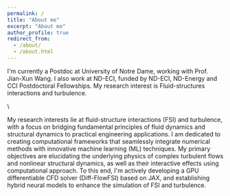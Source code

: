 ```yaml
---
permalink: /
title: "About me"
excerpt: "About me"
author_profile: true
redirect_from: 
  - /about/
  - /about.html
---
```



I'm currently a Postdoc at University of Notre Dame, working with Prof. Jian-Xun Wang. I also work at ND-ECI, funded by ND-ECI, ND-Energy and CCI Postdoctoral Fellowships. My research interest is Fluid-structures interactions and turbulence. 

\\

My research interests lie at fluid-structure interactions (FSI) and turbulence, with a focus on bridging fundamental principles of fluid dynamics and structural dynamics to practical engineering applications. I am dedicated to creating computational frameworks that seamlessly integrate numerical methods with innovative machine learning (ML) techniques. My primary objectives are elucidating the underlying physics of complex turbulent flows and nonlinear structural dynamics, as well as their interactive effects using computational approach. To this end, I'm actively developing a GPU differentiable CFD solver (Diff-FlowFSI) based on JAX, and establishing hybrid neural models to enhance the simulation of FSI and turbulence.



<!-- At present, my efforts are dedicated to a groundbreaking project centered on the development of a novel hybrid differentiable neural solver. This solver is meticulously crafted to enable the efficient simulation of wall-bounded turbulence. One of the cornerstones of this project involves the creation of a fully-differentiable Computational Fluid Dynamics (CFD) solver utilizing the JAX framework. This solver, designed to simulate Fluid-Structure Interaction (FSI) and turbulence, is poised to be released as an open-source resource in the near future.
An integral aspect of my work involves the integration of various cutting-edge deep learning techniques into this solver. By synergizing these techniques, I aspire to enhance simulations in terms of both speed and accuracy, thereby pushing the boundaries of what is achievable in fluid dynamics research.  -->
<!-- If you share an interest in fluid-structure interactions, turbulence, and the fusion of deep learning and computational fluid dynamics, I am eager to explore opportunities for collaboration and knowledge exchange. Feel free to reach out—I am excited about the potential for impactful collaborations. -->
